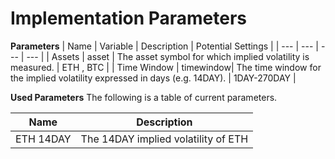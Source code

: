 # Implementation Parameters

**Parameters**
| Name | Variable | Description | Potential Settings |
| --- | --- | --- | --- |
| Assets | asset | The asset symbol for which implied volatility is measured.  | ETH , BTC |
| Time Window | timewindow| The time window for the implied volatility expressed in days (e.g. 14DAY). | 1DAY-270DAY |

**Used Parameters**
The following is a table of current parameters.

| Name | Description | 
| --- | --- |
| ETH 14DAY | The 14DAY implied volatility of ETH |
